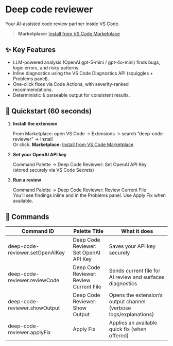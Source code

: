 # Deep code reviewer
 
 Your AI-assisted code review partner inside VS Code.  
> **Marketplace:** [Install from VS Code Marketplace](https://marketplace.visualstudio.com/items?itemName=ShaheerImran.deep-code-reviewer)

## ✨ Key Features

- LLM-powered analysis (OpenAI gpt-5-mini / gpt-4o-mini) finds bugs, logic errors, and risky patterns.
- Inline diagnostics using the VS Code Diagnostics API (squiggles + Problems panel).
- One-click fixes via Code Actions, with severity-ranked recommendations.
- Deterministic & parseable output for consistent results.

## 🚀 Quickstart (60 seconds)

1. **Install the extension**

    From Marketplace: open VS Code → Extensions → search “deep-code-reviewer” → Install  
    Or click: **Marketplace:** [Install from VS Code Marketplace](https://marketplace.visualstudio.com/items?itemName=ShaheerImran.deep-code-reviewer)
   
3. **Set your OpenAI API key**

    Command Palette → Deep Code Reviewer: Set OpenAI API Key  
    (stored securely via VS Code Secrets)

4. **Run a review**

    Command Palette → Deep Code Reviewer: Review Current File  
    You’ll see findings inline and in the Problems panel. Use Apply Fix when available.


## 🧩 Commands

| Command ID                                     | Palette Title                                                       | What it does                                                                     |
| ---------------------------------------------- | ------------------------------------------------------------------- | -------------------------------------------------------------------------------- |
| deep-code-reviewer.setOpenAIKey                | Deep Code Reviewer: Set OpenAI API Key                              | Saves your API key securely                                                      |
| deep-code-reviewer.reviewCode                  | Deep Code Reviewer: Review Current File                             | Sends current file for AI review and surfaces diagnostics                        |
| deep-code-reviewer.showOutput                  | Deep Code Reviewer: Show Output                                     | Opens the extension’s output channel (verbose logs/explanations)                 |
| deep-code-reviewer.applyFix                    | Apply Fix                                                           | Applies an available quick fix (when offered)                                    |

